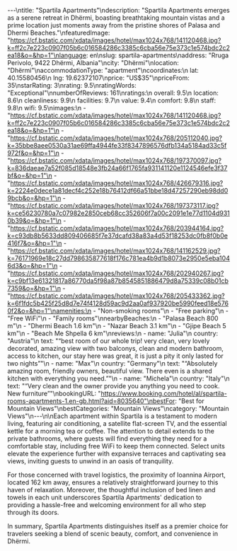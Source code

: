 ---\ntitle: "Spartila Apartments"\ndescription: "Spartila Apartments emerges as a serene retreat in Dhërmi, boasting breathtaking mountain vistas and a prime location just moments away from the pristine shores of Palasa and Dhermi Beaches."\nfeaturedImage: "https://cf.bstatic.com/xdata/images/hotel/max1024x768/141120468.jpg?k=ff2c7e223c0907f05b6c016584286c3385c6cba56e75e373c1e574bdc2c2ea18&o=&hp=1"\nlanguage: en\nslug: spartila-apartments\naddress: "Rruga Perivolo, 9422 Dhërmi, Albania"\ncity: "Dhërmi"\nlocation: "Dhërmi"\naccommodationType: "apartment"\ncoordinates:\n  lat: 40.15580456\n  lng: 19.62372107\nprice: "US$35"\npriceFrom: 35\nstarRating: 3\nrating: 9.5\nratingWords: "Exceptional"\nnumberOfReviews: 161\nratings:\n  overall: 9.5\n  location: 8.6\n  cleanliness: 9.9\n  facilities: 9.7\n  value: 9.4\n  comfort: 9.8\n  staff: 9.8\n  wifi: 9.5\nimages:\n  - "https://cf.bstatic.com/xdata/images/hotel/max1024x768/141120468.jpg?k=ff2c7e223c0907f05b6c016584286c3385c6cba56e75e373c1e574bdc2c2ea18&o=&hp=1"\n  - "https://cf.bstatic.com/xdata/images/hotel/max1024x768/205112040.jpg?k=35bbe8aee0530a31ae69ffa4944fe33f8347896576dfb134a5184ad33c5f972f&o=&hp=1"\n  - "https://cf.bstatic.com/xdata/images/hotel/max1024x768/197370097.jpg?k=836daeae7a52f085d18548e3fb24a66f1765fa931141120e1124546efe3f37bf&o=&hp=1"\n  - "https://cf.bstatic.com/xdata/images/hotel/max1024x768/426679316.jpg?k=2224e0dece1a81decf4c252e18b76412df66a51bbe18d47257290eb98dd09bcb&o=&hp=1"\n  - "https://cf.bstatic.com/xdata/images/hotel/max1024x768/197373117.jpg?k=ce56230780a7c07982e2850ceb68cc352606f7a00c2091e1e77d1104d9310b39&o=&hp=1"\n  - "https://cf.bstatic.com/xdata/images/hotel/max1024x768/203944164.jpg?k=c93db8b5633dd809406685f7e37dcafd38a83a4d53f18253dc0fb8f0b0e416f7&o=&hp=1"\n  - "https://cf.bstatic.com/xdata/images/hotel/max1024x768/141162529.jpg?k=76171969e18c27dd798635877618f176c781ea4b9d1b8073e2950e5eba1046d3&o=&hp=1"\n  - "https://cf.bstatic.com/xdata/images/hotel/max1024x768/202940267.jpg?k=c9bf13e61321817a86770da5f98a87b8545851886479d8a75339c08b01cb7359&o=&hp=1"\n  - "https://cf.bstatic.com/xdata/images/hotel/max1024x768/205433362.jpg?k=6f1fdc5b425f25d8d7e74f4128d59ac9d2aa0af937920be5990feed18e5760f2&o=&hp=1"\namenities:\n  - "Non-smoking rooms"\n  - "Free parking"\n  - "Free WiFi"\n  - "Family rooms"\nnearbyBeaches:\n  - "Palasa Beach 800 m"\n  - "Dhermi Beach 1.6 km"\n  - "Nazar Beach 3.1 km"\n  - "Gjipe Beach 5 km"\n  - "Beach Me Shpella 6 km"\nreviews:\n  - name: "Julia"\n    country: "Austria"\n    text: "“best room of our whole trip! very clean, very lovely decorated, amazing view with two balconys, clean and modern bathroom, access to kitchen, our stay here was great, it is just a pity it only lasted for two nights”"\n  - name: "Max"\n    country: "Germany"\n    text: "“Absolutely amazing room, friendly owners, beautiful view. There even is a shared kitchen with everything you need.”"\n  - name: "Michela"\n    country: "Italy"\n    text: "“Very clean and the owner provide you anything you need to cook. New furniture”"\nbookingURL: "https://www.booking.com/hotel/al/spartila-rooms-apartments-1.en-gb.html?aid=8035640"\nbestFor: "Best for Mountain Views"\nbestCategories: "Mountain Views"\ncategory: "Mountain Views"\n---\n\nEach apartment within Spartila is a testament to modern living, featuring air conditioning, a satellite flat-screen TV, and the essential kettle for a morning tea or coffee. The attention to detail extends to the private bathrooms, where guests will find everything they need for a comfortable stay, including free WiFi to keep them connected. Select units elevate the experience further with expansive terraces and captivating sea views, inviting guests to unwind in an oasis of tranquility.

For those concerned with travel logistics, the proximity of Ioannina Airport, located 162 km away, ensures a relatively straightforward journey to this haven of relaxation. Moreover, the thoughtful inclusion of bed linen and towels in each unit underscores Spartila Apartments' dedication to providing a hassle-free and welcoming environment for all who step through its doors.

In summary, Spartila Apartments distinguishes itself as a premier choice for travelers seeking a blend of scenic beauty, comfort, and convenience in Dhërmi.